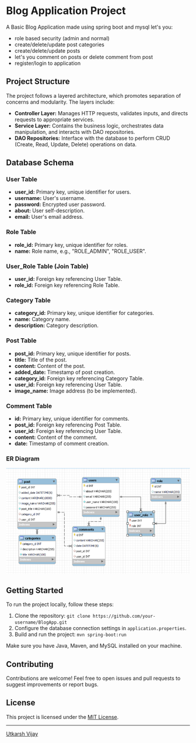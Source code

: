 # Blog Application Project
A Basic Blog Application made using spring boot and mysql let's you:<br><ul>
<li> role based security (admin and normal)</li>
<li> create/delete/update post categories</li>
<li> create/delete/update posts</li>
<li> let's you comment on posts or delete comment from post</li>
<li> register/login to application</li></ul>

## Project Structure

The project follows a layered architecture, which promotes separation of concerns and modularity. The layers include:

- **Controller Layer:** Manages HTTP requests, validates inputs, and directs requests to appropriate services.
- **Service Layer:** Contains the business logic, orchestrates data manipulation, and interacts with DAO repositories.
- **DAO Repositories:** Interface with the database to perform CRUD (Create, Read, Update, Delete) operations on data.

## Database Schema

### User Table
- **user_id:** Primary key, unique identifier for users.
- **username:** User's username.
- **password:** Encrypted user password.
- **about:** User self-description.
- **email:** User's email address.

### Role Table
- **role_id:** Primary key, unique identifier for roles.
- **name:** Role name, e.g., "ROLE_ADMIN", "ROLE_USER".

### User_Role Table (Join Table)
- **user_id:** Foreign key referencing User Table.
- **role_id:** Foreign key referencing Role Table.

### Category Table
- **category_id:** Primary key, unique identifier for categories.
- **name:** Category name.
- **description:** Category description.

### Post Table
- **post_id:** Primary key, unique identifier for posts.
- **title:** Title of the post.
- **content:** Content of the post.
- **added_date:** Timestamp of post creation.
- **category_id:** Foreign key referencing Category Table.
- **user_id:** Foreign key referencing User Table.
- **image_name:** Image address (to be implemented).

### Comment Table
- **id:** Primary key, unique identifier for comments.
- **post_id:** Foreign key referencing Post Table.
- **user_id:** Foreign key referencing User Table.
- **content:** Content of the comment.
- **date:** Timestamp of comment creation.

### ER Diagram
![img.png](img.png)

## Getting Started

To run the project locally, follow these steps:

1. Clone the repository: `git clone https://github.com/your-username/BlogApp.git`
2. Configure the database connection settings in `application.properties`.
3. Build and run the project: `mvn spring-boot:run`

Make sure you have Java, Maven, and MySQL installed on your machine.

## Contributing

Contributions are welcome! Feel free to open issues and pull requests to suggest improvements or report bugs.

## License

This project is licensed under the [MIT License](LICENSE).

---

[Utkarsh Vijay](https://github.com/NOOBUV)